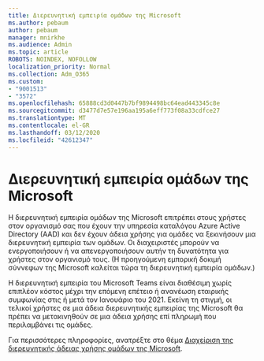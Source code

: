 ```yaml
---
title: Διερευνητική εμπειρία ομάδων της Microsoft
ms.author: pebaum
author: pebaum
manager: mnirkhe
ms.audience: Admin
ms.topic: article
ROBOTS: NOINDEX, NOFOLLOW
localization_priority: Normal
ms.collection: Adm_O365
ms.custom:
- "9001513"
- "3572"
ms.openlocfilehash: 65888cd3d0447b7bf9894498bc64ead443345c8e
ms.sourcegitcommit: d3477d7e57e196aa195a6eff773f08a33cdfce27
ms.translationtype: MT
ms.contentlocale: el-GR
ms.lasthandoff: 03/12/2020
ms.locfileid: "42612347"
---
```

# <a name="microsoft-teams-exploratory-experience"></a>Διερευνητική εμπειρία ομάδων της Microsoft

Η διερευνητική εμπειρία ομάδων της Microsoft επιτρέπει στους χρήστες στον οργανισμό σας που έχουν την υπηρεσία καταλόγου Azure Active Directory (AAD) και δεν έχουν άδεια χρήσης για ομάδες να ξεκινήσουν μια διερευνητική εμπειρία των ομάδων. Οι διαχειριστές μπορούν να ενεργοποιήσουν ή να απενεργοποιήσουν αυτήν τη δυνατότητα για χρήστες στον οργανισμό τους. (Η προηγούμενη εμπορική δοκιμή σύννεφων της Microsoft καλείται τώρα τη διερευνητική εμπειρία ομάδων.)

Η διερευνητική εμπειρία του Microsoft Teams είναι διαθέσιμη χωρίς επιπλέον κόστος μέχρι την επόμενη επέτειο ή ανανέωση εταιρικής συμφωνίας στις ή μετά τον Ιανουάριο του 2021. Εκείνη τη στιγμή, οι τελικοί χρήστες σε μια άδεια διερευνητικής εμπειρίας της Microsoft θα πρέπει να μετακινηθούν σε μια άδεια χρήσης επί πληρωμή που περιλαμβάνει τις ομάδες.

Για περισσότερες πληροφορίες, ανατρέξτε στο θέμα [Διαχείριση της διερευνητικής άδειας χρήσης ομάδων της Microsoft](https://docs.microsoft.com/microsoftteams/teams-exploratory/).
